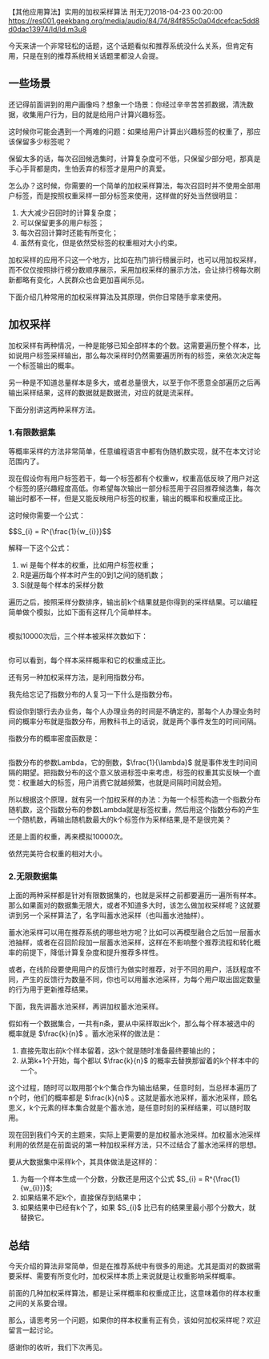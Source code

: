 【其他应用算法】实用的加权采样算法
刑无刀2018-04-23 00:20:00
https://res001.geekbang.org/media/audio/84/74/84f855c0a04dcefcac5dd8d0dac13974/ld/ld.m3u8
<p>今天来讲一个非常轻松的话题，这个话题看似和推荐系统没什么关系，但肯定有用，只是在别的推荐系统相关话题里都没人会提。</p><h2 id="-">一些场景</h2><p>还记得前面讲到的用户画像吗？想象一个场景：你经过辛辛苦苦抓数据，清洗数据，收集用户行为，目的就是给用户计算兴趣标签。</p><p>这时候你可能会遇到一个两难的问题：如果给用户计算出兴趣标签的权重了，那应该保留多少标签呢？</p><p>保留太多的话，每次召回候选集时，计算复杂度可不低，只保留少部分吧，那真是手心手背都是肉，生怕丢弃的标签才是用户的真爱。</p><p>怎么办？这时候，你需要的一个简单的加权采样算法，每次召回时并不使用全部用户标签，而是按照权重采样一部分标签来使用，这样做的好处当然很明显：</p><ol><li>大大减少召回时的计算复杂度；</li><li>可以保留更多的用户标签；</li><li>每次召回计算时还能有所变化；</li><li>虽然有变化，但是依然受标签的权重相对大小约束。</li></ol><p>加权采样的应用不只这一个地方，比如在热门排行榜展示时，也可以用加权采样，而不仅仅按照排行榜分数顺序展示，采用加权采样的展示方法，会让排行榜每次刷新都略有变化，人民群众也会更加喜闻乐见。</p><p>下面介绍几种常用的加权采样算法及其原理，供你日常随手拿来使用。</p><h2 id="-">加权采样</h2><p>加权采样有两种情况，一种是能够已知全部样本的个数。这需要遍历整个样本，比如说用户标签采样输出，那么每次采样时仍然需要遍历所有的标签，来依次决定每一个标签输出的概率。</p><p>另一种是不知道总量样本是多大，或者总量很大，以至于你不愿意全部遍历之后再输出采样结果，这样的数据就是数据流，对应的就是流采样。</p><!-- [[[read_end]]] --><p>下面分别讲这两种采样方法。</p><h3 id="1-">1.有限数据集</h3><p>等概率采样的方法非常简单，任意编程语言中都有伪随机数实现，就不在本文讨论范围内了。</p><p>现在假设你有用户标签若干，每一个标签都有个权重w，权重高低反映了用户对这个标签的感兴趣程度高低。你希望每次输出一部分标签用于召回推荐候选集，每次输出时都不一样，但是又能反映用户标签的权重，输出的概率和权重成正比。</p><p>这时候你需要一个公式：</p><p>$$S_{i} = R^{\frac{1}{w_{i}}}$$</p><p>解释一下这个公式：</p><ol><li>wi 是每个样本的权重，比如用户标签权重；</li><li>R是遍历每个样本时产生的0到1之间的随机数；</li><li>Si就是每个样本的采样分数</li></ol><p>遍历之后，按照采样分数排序，输出前k个结果就是你得到的采样结果。可以编程简单做个模拟，比如下面有这样几个简单样本。</p><p><img src="https://static001.geekbang.org/resource/image/70/7e/70e81cc194a14ba091a91ecb8bf2477e.png" alt=""></p><p>模拟10000次后，三个样本被采样次数如下：</p><p><img src="https://static001.geekbang.org/resource/image/dc/27/dc701147b5785fd40ad7205364feeb27.png" alt=""></p><p>你可以看到，每个样本采样概率和它的权重成正比。</p><p>还有另一种加权采样方法，是利用指数分布。</p><p>我先给忘记了指数分布的人复习一下什么是指数分布。</p><p>假设你到银行去办业务，每个人办理业务的时间是不确定的，那每个人办理业务时间的概率分布就是指数分布，用教科书上的话说，就是两个事件发生的时间间隔。</p><p>指数分布的概率密度函数是：</p><p><img src="https://static001.geekbang.org/resource/image/98/70/9894def1fc772650414574cbfbd55170.png" alt=""></p><p>指数分布的参数Lambda，它的倒数，$\frac{1}{\lambda}$ 就是事件发生时间间隔的期望。把指数分布的这个意义放进标签中来考虑，标签的权重其实反映一个直觉：权重越大的标签，用户消费它就越频繁，也就是间隔时间就会短。</p><p>所以根据这个原理，就有另一个加权采样的办法：为每一个标签构造一个指数分布随机数，这个指数分布的参数Lambda就是标签权重，然后用这个指数分布的产生一个随机数，再输出随机数最大的k个标签作为采样结果,是不是很完美？</p><p>还是上面的权重，再来模拟10000次。<img src="https://static001.geekbang.org/resource/image/46/df/468fcee6b610b57649a62ad9904e75df.png" alt=""></p><p>依然完美符合权重的相对大小。</p><h3 id="2-">2.无限数据集</h3><p>上面的两种采样都是针对有限数据集的，也就是采样之前都要遍历一遍所有样本。那么如果面对的数据集无限大，或者不知道多大时，该怎么做加权采样呢？这就要讲到另一个采样算法了，名字叫蓄水池采样（也叫蓄水池抽样）。</p><p>蓄水池采样可以用在推荐系统的哪些地方呢？比如可以再模型融合之后加一层蓄水池抽样，或者在召回阶段加一层蓄水池采样，这样在不影响整个推荐流程和转化概率的前提下，降低计算复杂度和提升推荐多样性。</p><p>或者，在线阶段要使用用户的反馈行为做实时推荐，对于不同的用户，活跃程度不同，产生的反馈行为数量不同，你也可以用蓄水池采样，为每个用户取出固定数量的行为用于更新推荐结果。</p><p>下面，我先讲蓄水池采样，再讲加权蓄水池采样。</p><p>假如有一个数据集合，一共有n条，要从中采样取出k个，那么每个样本被选中的概率就是 $\frac{k}{n}$ 。蓄水池采样的做法是：</p><ol><li>直接先取出前k个样本留着，这k个就是随时准备最终要输出的；</li><li>从第k+1个开始，每个都以 $\frac{k}{n}$ 的概率去替换那留着的k个样本中的一个。</li></ol><p>这个过程，随时可以取用那个k个集合作为输出结果，任意时刻，当总样本遍历了n个时，他们的概率都是 $\frac{k}{n}$ 。这就是蓄水池采样，蓄水池采样，顾名思义，k个元素的样本集合就是个蓄水池，是任意时刻的采样结果，可以随时取用。</p><p>现在回到我们今天的主题来，实际上更需要的是加权蓄水池采样。加权蓄水池采样利用的依然是在前面说的第一种加权采样方法，只不过结合了蓄水池采样的思想。</p><p>要从大数据集中采样k个，其具体做法是这样的：</p><ol><li>为每一个样本生成一个分数，分数还是用这个公式 $S_{i} = R^{\frac{1}{w_{i}}}$;</li><li>如果结果不足k个，直接保存到结果中；</li><li>如果结果中已经有k个了，如果 $S_{i}$ 比已有的结果里最小那个分数大，就替换它。</li></ol><h2 id="-">总结</h2><p>今天介绍的算法非常简单，但是在推荐系统中有很多的用途。尤其是面对的数据需要采样、需要有所变化时，加权采样本质上来说就是让权重影响采样概率。</p><p>前面的几种加权采样算法，都是让采样概率和权重成正比，这意味着你的样本权重之间的关系要合理。</p><p>那么，请思考另一个问题，如果你的样本权重有正有负，该如何加权采样呢？欢迎留言一起讨论。</p><p>感谢你的收听，我们下次再见。</p><p></p>